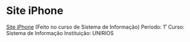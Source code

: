 # Site iPhone
[Site iPhone](https://lukec3x.github.io/site-iphone-si/) (Feito no curso de Sistema de Informação)
Período: 1˚
Curso: Sistema de Informação
Instituição: UNIRIOS
